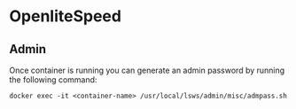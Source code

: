 # OpenliteSpeed #

## Admin ##

Once container is running you can generate an admin password by running the following command:

```
docker exec -it <container-name> /usr/local/lsws/admin/misc/admpass.sh
```

